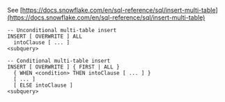 See [https://docs.snowflake.com/en/sql-reference/sql/insert-multi-table](https://docs.snowflake.com/en/sql-reference/sql/insert-multi-table)
```
-- Unconditional multi-table insert
INSERT [ OVERWRITE ] ALL
  intoClause [ ... ]
<subquery>

-- Conditional multi-table insert
INSERT [ OVERWRITE ] { FIRST | ALL }
  { WHEN <condition> THEN intoClause [ ... ] }
  [ ... ]
  [ ELSE intoClause ]
<subquery>
```
